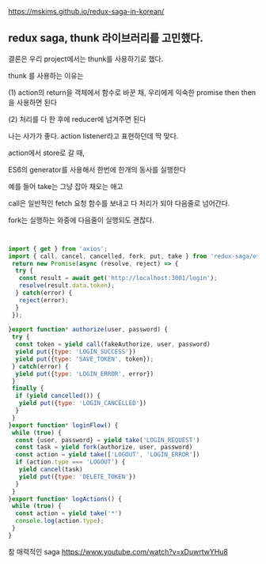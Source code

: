 
https://mskims.github.io/redux-saga-in-korean/



## redux saga, thunk 라이브러리를 고민했다.

결론은 우리 project에서는 thunk를 사용하기로 했다.

thunk 를 사용하는 이유는 

(1) action의 return을 객체에서 함수로 바꾼 채, 우리에게 익숙한 promise then then 을 사용하면 된다

(2) 처리를 다 한 후에 reducer에 넘겨주면 된다



나는 사가가 좋다. action listener라고 표현하던데 딱 맞다.

action에서 store로 갈 때,

ES6의 generator를 사용해서 한번에 한개의 동사를 실행한다

예를 들어 take는 그냥 잡아 채오는 애고

call은 일반적인 fetch 요청 함수를 보내고 다 처리가 되야 다음줄로 넘어간다. 

fork는 실행하는 와중에 다음줄이 실행되도 괜찮다.





```javascript


import { get } from 'axios';
import { call, cancel, cancelled, fork, put, take } from 'redux-saga/effects';export function fakeAuthorize (user, password) {
 return new Promise(async (resolve, reject) => {
  try {
   const result = await get('http://localhost:3001/login');
   resolve(result.data.token);
  } catch(error) {
   reject(error);
  }
 });
  
}export function* authorize(user, password) {
 try {
  const token = yield call(fakeAuthorize, user, password)
  yield put({type: 'LOGIN_SUCCESS'})
  yield put({type: 'SAVE_TOKEN', token});
 } catch(error) {
  yield put({type: 'LOGIN_ERROR', error})
 }
 finally {
  if (yield cancelled()) {
   yield put({type: 'LOGIN_CANCELLED'})
  }
 }
}export function* loginFlow() {
 while (true) {
  const {user, password} = yield take('LOGIN_REQUEST')
  const task = yield fork(authorize, user, password)
  const action = yield take(['LOGOUT', 'LOGIN_ERROR'])
  if (action.type === 'LOGOUT') {
   yield cancel(task)
   yield put({type: 'DELETE_TOKEN'})
  }
 }
}export function* logActions() {
 while (true) {
  const action = yield take('*')
  console.log(action.type);
 }
}
```

참 매력적인 saga https://www.youtube.com/watch?v=xDuwrtwYHu8